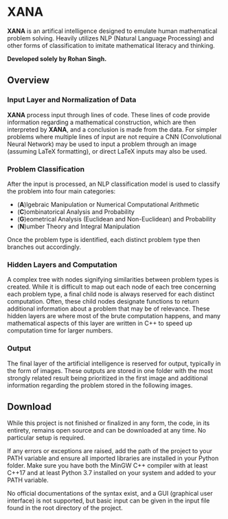 # XANA
 **XANA** is an artifical intelligence designed to emulate human mathematical problem solving. Heavily utilizes NLP (Natural Language Processing) and other forms of classification to imitate mathematical literacy and thinking.
 
 **Developed solely by Rohan Singh.**

## Overview
### Input Layer and Normalization of Data
 **XANA** process input through lines of code. These lines of code provide information regarding a mathematical construction, which are then interpreted by **XANA**, and a conclusion is made from the data. For simpler problems where multiple lines of input are not require a CNN (Convolutional Neural Network) may be used to input a problem through an image (assuming LaTeX formatting), or direct LaTeX inputs may also be used.

### Problem Classification
 After the input is processed, an NLP classification model is used to classify the problem into four main categories:
 - (**A**)lgebraic Manipulation or Numerical Computational Arithmetic
 - (**C**)ombinatorical Analysis and Probability
 - (**G**)eometrical Analysis (Euclidean and Non-Euclidean) and Probability
 - (**N**)umber Theory and Integral Manipulation
 
 Once the problem type is identified, each distinct problem type then branches out accordingly.
 
### Hidden Layers and Computation
 A complex tree with nodes signifying similarities between problem types is created. While it is difficult to map out each node of each tree concerning each problem type, a final child node is always reserved for each distinct computation. Often, these child nodes designate functions to return additional information about a problem that may be of relevance. These hidden layers are where most of the brute computation happens, and many mathematical aspects of this layer are written in C++ to speed up computation time for larger numbers.
 
### Output
 The final layer of the artificial intelligence is reserved for output, typically in the form of images. These outputs are stored in one folder with the most strongly related result being prioritized in the first image and additional information regarding the problem stored in the following images.
 
## Download
 While this project is not finished or finalized in any form, the code, in its entirety, remains open source and can be downloaded at any time. No particular setup is required.
 
 If any errors or exceptions are raised, add the path of the project to your PATH variable and ensure all imported libraries are installed in your Python folder. Make sure you have both the MinGW C++ compiler with at least C++17 and at least Python 3.7 installed on your system and added to your PATH variable.
 
 No official documentations of the syntax exist, and a GUI (graphical user interface) is not supported, but basic input can be given in the input file found in the root directory of the project.

